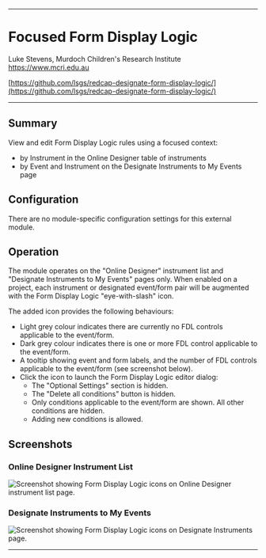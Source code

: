 ********************************************************************************
# Focused Form Display Logic

Luke Stevens, Murdoch Children's Research Institute https://www.mcri.edu.au

[https://github.com/lsgs/redcap-designate-form-display-logic/](https://github.com/lsgs/redcap-designate-form-display-logic/)

********************************************************************************
## Summary

View and edit Form Display Logic rules using a focused context:
- by Instrument in the Online Designer table of instruments
- by Event and Instrument on the Designate Instruments to My Events page

## Configuration

There are no module-specific configuration settings for this external module.

## Operation

The module operates on the "Online Designer" instrument list and "Designate Instruments to My Events" pages only. When enabled on a project, each instrument or designated event/form pair will be augmented with the Form Display Logic "eye-with-slash" icon.

The added icon provides the following behaviours:
- Light grey colour indicates there are currently no FDL controls applicable to the event/form.
- Dark grey colour indicates there is one or more FDL control applicable to the event/form.
- A tooltip showing event and form labels, and the number of FDL controls applicable to the event/form (see screenshot below).
- Click the icon to launch the Form Display Logic editor dialog:
    - The "Optional Settings" section is hidden.
    - The "Delete all conditions" button is hidden.
    - Only conditions applicable to the event/form are shown. All other conditions are hidden.
    - Adding new conditions is allowed.

## Screenshots

### Online Designer Instrument List

<img alt="Screenshot showing Form Display Logic icons on Online Designer instrument list page." src="https://redcap.link/instrument-fdl" />

### Designate Instruments to My Events

<img alt="Screenshot showing Form Display Logic icons on Designate Instruments page." src="https://redcap.link/designate-fdl" />

********************************************************************************